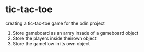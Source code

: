 # tic-tac-toe

creating a tic-tac-toe game for the odin project

1. Store gameboard as an array insade of a gameboard object
2. Store the players inside theirown object
3. Store the gameflow in its own object
